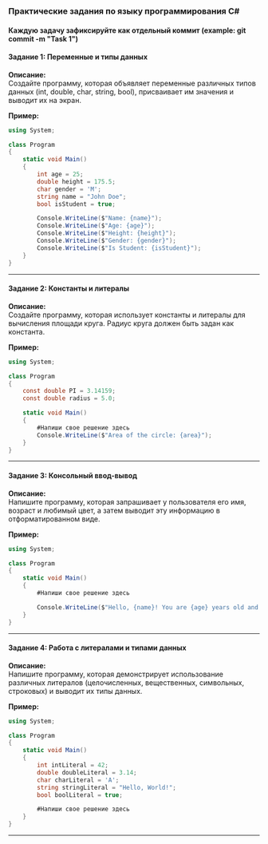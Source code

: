 ### Практические задания по языку программирования C#
#### Каждую задачу зафиксируйте как отдельный коммит (example: git commit -m "Task 1")

#### Задание 1: Переменные и типы данных
**Описание:**  
Создайте программу, которая объявляет переменные различных типов данных (int, double, char, string, bool), присваивает им значения и выводит их на экран.

**Пример:**
```csharp
using System;

class Program
{
    static void Main()
    {
        int age = 25;
        double height = 175.5;
        char gender = 'M';
        string name = "John Doe";
        bool isStudent = true;

        Console.WriteLine($"Name: {name}");
        Console.WriteLine($"Age: {age}");
        Console.WriteLine($"Height: {height}");
        Console.WriteLine($"Gender: {gender}");
        Console.WriteLine($"Is Student: {isStudent}");
    }
}
```

---

#### Задание 2: Константы и литералы
**Описание:**  
Создайте программу, которая использует константы и литералы для вычисления площади круга. Радиус круга должен быть задан как константа.

**Пример:**
```csharp
using System;

class Program
{
    const double PI = 3.14159;
    const double radius = 5.0;

    static void Main()
    {
        #Напиши свое решение здесь
        Console.WriteLine($"Area of the circle: {area}");
    }
}
```

---

#### Задание 3: Консольный ввод-вывод
**Описание:**  
Напишите программу, которая запрашивает у пользователя его имя, возраст и любимый цвет, а затем выводит эту информацию в отформатированном виде.

**Пример:**
```csharp
using System;

class Program
{
    static void Main()
    {
        #Напиши свое решение здесь

        Console.WriteLine($"Hello, {name}! You are {age} years old and your favorite color is {color}.");
    }
}
```

---

#### Задание 4: Работа с литералами и типами данных
**Описание:**  
Напишите программу, которая демонстрирует использование различных литералов (целочисленных, вещественных, символьных, строковых) и выводит их типы данных.

**Пример:**
```csharp
using System;

class Program
{
    static void Main()
    {
        int intLiteral = 42;
        double doubleLiteral = 3.14;
        char charLiteral = 'A';
        string stringLiteral = "Hello, World!";
        bool boolLiteral = true;

        #Напиши свое решение здесь
    }
}
```

---
